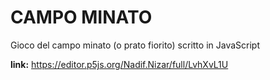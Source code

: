 # CAMPO MINATO
Gioco del campo minato (o prato fiorito) scritto in JavaScript

**link:** https://editor.p5js.org/Nadif.Nizar/full/LvhXvL1U
